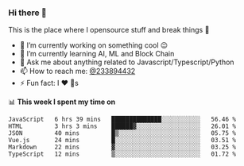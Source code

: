 ### Hi there 👋

<!--
**a233894432/a233894432** is a ✨ _special_ ✨ repository because its `README.md` (this file) appears on your GitHub profile.

Here are some ideas to get you started:

- 🔭 I’m currently working on ...
- 🌱 I’m currently learning ...
- 👯 I’m looking to collaborate on ...
- 🤔 I’m looking for help with ...
- 💬 Ask me about ...
- 📫 How to reach me: ...
- 😄 Pronouns: ...
- ⚡ Fun fact: ...
-->
 
 
This is the place where I opensource stuff and break things :rofl:

- 🔭 I’m currently working on something cool :wink:
- 🌱 I’m currently learning AI, ML and Block Chain
- 💬 Ask me about anything related to Javascript/Typescript/Python
- 📫 How to reach me: [@233894432](https://twitter.com/233894432)
- ⚡ Fun fact: I :heart: :dog:s

📊 **This week I spent my time on**
<!--START_SECTION:waka-->

```text
JavaScript   6 hrs 39 mins   ██████████████░░░░░░░░░░░   56.46 %
HTML         3 hrs 3 mins    ██████▓░░░░░░░░░░░░░░░░░░   26.01 %
JSON         40 mins         █▒░░░░░░░░░░░░░░░░░░░░░░░   05.75 %
Vue.js       24 mins         █░░░░░░░░░░░░░░░░░░░░░░░░   03.51 %
Markdown     22 mins         ▓░░░░░░░░░░░░░░░░░░░░░░░░   03.25 %
TypeScript   12 mins         ▒░░░░░░░░░░░░░░░░░░░░░░░░   01.72 %
```

<!--END_SECTION:waka-->
